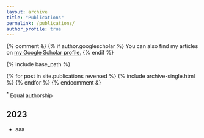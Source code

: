 ```yaml
---
layout: archive
title: "Publications"
permalink: /publications/
author_profile: true
---
```


<!-- 注释comment的内容 -->
{% comment &}
 {% if author.googlescholar %}
  You can also find my articles on <u><a href="{{author.googlescholar}}">my Google Scholar profile</a>.</u>
 {% endif %}

 {% include base_path %}
 
 {% for post in site.publications reversed %}
  {% include archive-single.html %}
 {% endfor %}
{% endcomment &}


<sup>*</sup> Equal authorship


## 2023

* aaa

